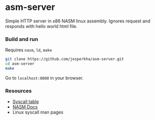 # asm-server

Simple HTTP server in x86 NASM linux assembly. Ignores request and responds with hello world html file.

### Build and run

Requires `nasm`, `ld`, `make`

```sh
git clone https://github.com/jesperkha/asm-server.git
cd asm-server
make
```

Go to `localhost:8080` in your browser.

### Resources

- [Syscall table](https://filippo.io/linux-syscall-table/)
- [NASM Docs](https://leopard-adc.pepas.com/documentation/DeveloperTools/nasm/nasmdoc0.html)
- Linux syscall man pages
